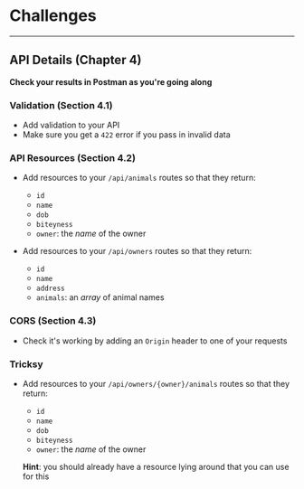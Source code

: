 # Challenges

---

## API Details (Chapter 4)

**Check your results in Postman as you're going along**

### Validation (Section 4.1)

- Add validation to your API
- Make sure you get a `422` error if you pass in invalid data

### API Resources (Section 4.2)

- Add resources to your `/api/animals` routes so that they return:
    - `id`
    - `name`
    - `dob`
    - `biteyness`
    - `owner`: the *name* of the owner

- Add resources to your `/api/owners` routes so that they return:
    - `id`
    - `name`
    - `address`
    - `animals`: an *array* of animal names

### CORS (Section 4.3)

- Check it's working by adding an `Origin` header to one of your requests


### Tricksy

- Add resources to your `/api/owners/{owner}/animals` routes so that they return:
    - `id`
    - `name`
    - `dob`
    - `biteyness`
    - `owner`: the *name* of the owner

    **Hint**: you should already have a resource lying around that you can use for this
